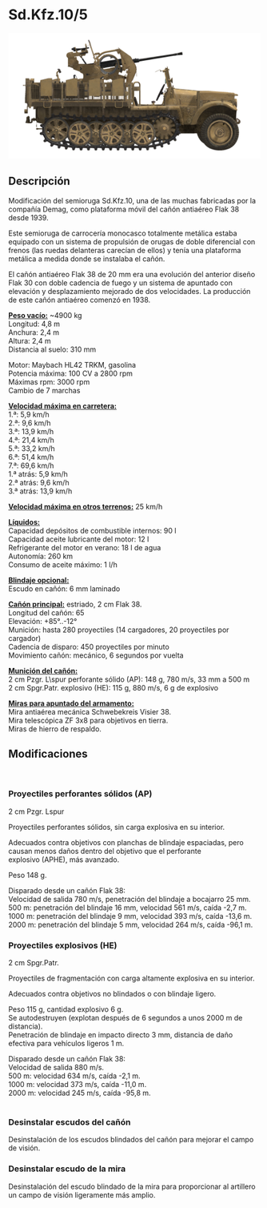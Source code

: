 # Sd.Kfz.10/5  
  
![sdkfz10-5](../images/sdkfz10-5.png)  
  
## Descripción  
  
Modificación del semioruga Sd.Kfz.10, una de las  muchas fabricadas por la compañía Demag, como plataforma móvil del cañón antiaéreo Flak 38 desde 1939.  
  
Este semioruga de carrocería monocasco totalmente metálica estaba equipado con un sistema de propulsión de orugas de doble diferencial con frenos (las ruedas delanteras carecían de ellos) y tenía una plataforma metálica a medida donde se instalaba el cañón.  
  
El cañón antiaéreo Flak 38 de 20 mm era una evolución del anterior diseño Flak 30 con doble cadencia de fuego y un sistema de apuntado con elevación y desplazamiento mejorado de dos velocidades. La producción de este cañón antiaéreo comenzó en 1938.  
  
<b><u>Peso vacío:</u></b> ~4900 kg  
Longitud: 4,8 m  
Anchura: 2,4 m  
Altura: 2,4 m  
Distancia al suelo: 310 mm  
  
Motor: Maybach HL42 TRKM, gasolina  
Potencia máxima: 100 CV a 2800 rpm  
Máximas rpm: 3000 rpm  
Cambio de 7 marchas  
  
<b><u>Velocidad máxima en carretera:</u></b>  
1.ª: 5,9 km/h  
2.ª: 9,6 km/h  
3.ª: 13,9 km/h  
4.ª: 21,4 km/h  
5.ª: 33,2 km/h  
6.ª: 51,4 km/h  
7.ª: 69,6 km/h  
1.ª atrás: 5,9 km/h  
2.ª atrás: 9,6 km/h  
3.ª atrás: 13,9 km/h  
  
<b><u>Velocidad máxima en otros terrenos:</u></b> 25 km/h  
  
<b><u>Líquidos:</u></b>  
Capacidad depósitos de combustible internos: 90 l  
Capacidad aceite lubricante del motor: 12 l  
Refrigerante del motor en verano: 18 l de agua  
Autonomía: 260 km  
Consumo de aceite máximo: 1 l/h  
  
<b><u>Blindaje opcional:</u></b>  
Escudo en cañón: 6 mm laminado  
  
<b><u>Cañón principal:</u></b> estriado, 2 cm Flak 38.  
Longitud del cañón: 65  
Elevación: +85°..-12°  
Munición: hasta 280 proyectiles (14 cargadores, 20 proyectiles por cargador)  
Cadencia de disparo: 450 proyectiles por minuto  
Movimiento cañón: mecánico, 6 segundos por vuelta  
  
<b><u>Munición del cañón:</u></b>  
2 cm Pzgr. L\spur perforante sólido (AP): 148 g, 780 m/s, 33 mm a 500 m  
2 cm Spgr.Patr. explosivo (HE): 115 g, 880 m/s, 6 g de explosivo  
  
<b><u>Miras para apuntado del armamento:</u></b>  
Mira antiaérea mecánica Schwebekreis Visier 38.  
Mira telescópica ZF 3x8 para objetivos en tierra.  
Miras de hierro de respaldo.  
  
  
## Modificaciones  
  ﻿
  
### Proyectiles perforantes sólidos (AP)  
  
2 cm Pzgr. Lspur  
  
Proyectiles perforantes sólidos, sin carga explosiva en su interior.  
  
Adecuados contra objetivos con planchas de blindaje espaciadas, pero causan menos daños dentro del objetivo que el perforante explosivo (APHE), más avanzado.  
  
Peso 148 g.  
  
Disparado desde un cañón Flak 38:  
Velocidad de salida 780 m/s, penetración del blindaje a bocajarro 25 mm.  
500 m: penetración del blindaje 16 mm, velocidad 561 m/s, caída -2,7 m.  
1000 m: penetración del blindaje 9 mm, velocidad 393 m/s, caída -13,6 m.  
2000 m: penetración del blindaje 5 mm, velocidad 264 m/s, caída -96,1 m.  ﻿
  
### Proyectiles explosivos (HE)  
  
2 cm Spgr.Patr.  
  
Proyectiles de fragmentación con carga altamente explosiva en su interior.  
  
Adecuados contra objetivos no blindados o con blindaje ligero.  
  
Peso 115 g, cantidad explosivo 6 g.  
Se autodestruyen (explotan después de 6 segundos a unos 2000 m de distancia).  
Penetración de blindaje en impacto directo 3 mm, distancia de daño efectiva para vehículos ligeros 1 m.  
  
Disparado desde un cañón Flak 38:  
Velocidad de salida 880 m/s.  
500 m: velocidad 634 m/s, caída -2,1 m.  
1000 m: velocidad 373 m/s, caída -11,0 m.  
2000 m: velocidad 245 m/s, caída -95,8 m.  
  ﻿
  
### Desinstalar escudos del cañón  
  
Desinstalación de los escudos blindados del cañón para mejorar el campo de visión.  ﻿
  
### Desinstalar escudo de la mira  
  
Desinstalación del escudo blindado de la mira para proporcionar al artillero un campo de visión ligeramente más amplio.  